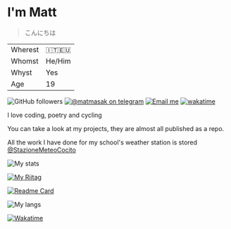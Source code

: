 # I'm Matt
> こんにちは

|||
|---|---|
|Wherest|:it::eu:|
|Whomst|He/Him|
|Whyst|Yes|
|Age|<!--ageB-->19|

<img alt="GitHub followers" src="https://img.shields.io/github/followers/MatMasIt?style=social">&nbsp;<a href="https://t.me/matmasak"><img src="https://img.shields.io/badge/@matmasak-Telegram-blue.svg" alt="@matmasak on telegram"></a>&nbsp;<a href="mailto:mattia.mascarello@outlook.it"><img src="https://img.shields.io/badge/mattia.mascarello@outlook.it-Email-red.svg" alt="Email me"></a>
[![wakatime](https://wakatime.com/badge/user/7c734db4-f94f-489c-b05f-61522e01f7fa.svg)](https://wakatime.com/@7c734db4-f94f-489c-b05f-61522e01f7fa)

I love coding, poetry and cycling

You can take a look at my projects, they are almost all published as a repo.

All the work I have done for my school's weather station is stored [@StazioneMeteoCocito](https://github.com/StazioneMeteoCocito)

![My stats](https://github-readme-stats.vercel.app/api?username=MatMasIt&show_icons=true&theme=dark)

[![My Riitag](https://tag.rc24.xyz/583023278499561474/tag.png)](https://tag.rc24.xyz/583023278499561474)

[![Readme Card](https://github-readme-stats.vercel.app/api/pin/?username=MatMasIt&repo=Alembic&theme=dark)](https://github.com/MatMasIt/Alembic)

![My langs](https://github-readme-stats.vercel.app/api/top-langs/?username=MatMasIt&layout=compact&hide=html,css,scss,less&theme=dark)

[![Wakatime](https://github-readme-stats.vercel.app/api/wakatime?username=MatMasIt)](https://wakatime.com/@MatMasIt)
